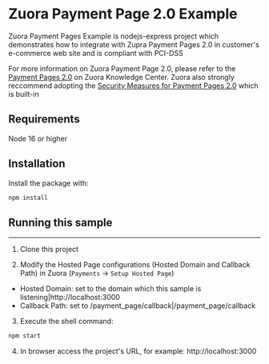 # Zuora Payment Page 2.0 Example

Zuora Payment Pages Example is nodejs-express project which demonstrates how to integrate with Zupra Payment Pages 2.0 in customer's e-commerce web site and is compliant with PCI-DSS

For more information on Zuora Payment Page 2.0, please refer to the [Payment Pages 2.0](https://knowledgecenter.zuora.com/Billing/Billing_and_Payments/LA_Hosted_Payment_Pages/B_Payment_Pages_2.0/B_Security_Measures_for_Payment_Pages_2.0) on Zuora Knowledge Center. Zuora also strongly reccommend adopting the [Security Measures for Payment Pages 2.0](https://knowledgecenter.zuora.com/Billing/Billing_and_Payments/LA_Hosted_Payment_Pages/B_Payment_Pages_2.0/B_Security_Measures_for_Payment_Pages_2.0) which is built-in 


## Requirements

Node 16 or higher

## Installation

Install the package with:

```sh
npm install 
```

## Running this sample
------------
1. Clone this project


2. Modify the Hosted Page configurations (Hosted Domain and Callback Path) in Zuora (`Payments` -> `Setup Hosted Page`)

* Hosted Domain: set to the domain which this sample is listening|http://localhost:3000
* Callback Path: set to /payment_page/callback|/payment_page/callback

3. Execute the shell command:

```sh
npm start
```
	
4. In browser access the project's URL, for example: http://localhost:3000

